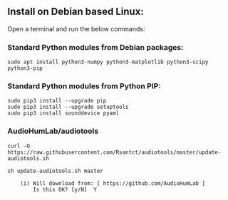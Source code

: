 ## Install on Debian based Linux:

Open a terminal and run the below commands:

### Standard Python modules from Debian packages:

    sudo apt install python3-numpy python3-matplotlib python3-scipy python3-pip

### Standard Python modules from Python PIP:

    sudo pip3 install --upgrade pip
    sudo pip3 install --upgrade setuptools
    sudo pip3 install sounddevice pyaml


### AudioHumLab/audiotools

    curl -O  https://raw.githubusercontent.com/Rsantct/audiotools/master/update-audiotools.sh
    
    sh update-audiotools.sh master

        (i) Will download from: [ https://github.com/AudioHumLab ]
            Is this OK? [y/N]  Y

